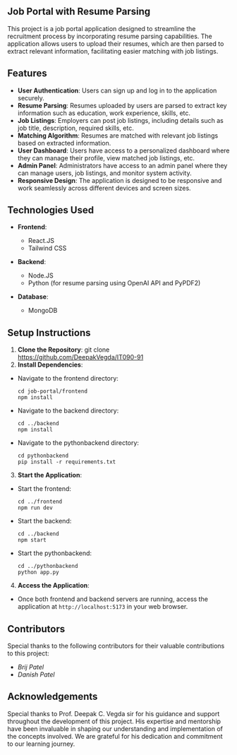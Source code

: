 Job Portal with Resume Parsing
------------------------------

This project is a job portal application designed to streamline the recruitment process by incorporating resume parsing capabilities. The application allows users to upload their resumes, which are then parsed to extract relevant information, facilitating easier matching with job listings.

Features
--------

- **User Authentication**: Users can sign up and log in to the application securely.
- **Resume Parsing**: Resumes uploaded by users are parsed to extract key information such as education, work experience, skills, etc.
- **Job Listings**: Employers can post job listings, including details such as job title, description, required skills, etc.
- **Matching Algorithm**: Resumes are matched with relevant job listings based on extracted information.
- **User Dashboard**: Users have access to a personalized dashboard where they can manage their profile, view matched job listings, etc.
- **Admin Panel**: Administrators have access to an admin panel where they can manage users, job listings, and monitor system activity.
- **Responsive Design**: The application is designed to be responsive and work seamlessly across different devices and screen sizes.

Technologies Used
-----------------

- **Frontend**:
  - React.JS
  - Tailwind CSS

- **Backend**:
  - Node.JS
  - Python (for resume parsing using OpenAI API and PyPDF2)
  
- **Database**:
  - MongoDB

Setup Instructions
------------------

1. **Clone the Repository**: 
git clone https://github.com/DeepakVegda/IT090-91
2. **Install Dependencies**:
- Navigate to the frontend directory:
  ```
  cd job-portal/frontend
  npm install
  ```
- Navigate to the backend directory:
  ```
  cd ../backend
  npm install
  ```
- Navigate to the pythonbackend directory:
  ```
  cd pythonbackend
  pip install -r requirements.txt
  ```





3. **Start the Application**:
- Start the frontend:
  ```
  cd ../frontend
  npm run dev
  ```
- Start the backend:
  ```
  cd ../backend
  npm start
  ```
- Start the pythonbackend:
  ```
  cd ../pythonbackend
  python app.py
  ```

4. **Access the Application**:
- Once both frontend and backend servers are running, access the application at `http://localhost:5173` in your web browser.

## Contributors

Special thanks to the following contributors for their valuable contributions to this project:

- *Brij Patel*
- *Danish Patel*



Acknowledgements
----------------

Special thanks to Prof. Deepak C. Vegda sir for his guidance and support throughout the development of this project. His expertise and mentorship have been invaluable in shaping our understanding and implementation of the concepts involved. We are grateful for his dedication and commitment to our learning journey.

